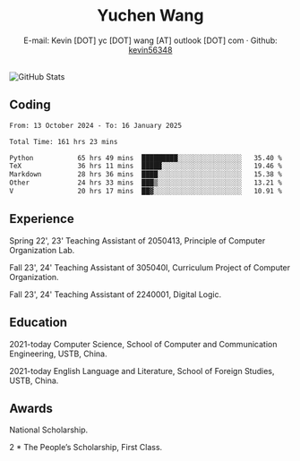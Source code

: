  <center>
     <h1>Yuchen Wang</h1>
     <div>
         <span>
             E-mail:
             Kevin [DOT] yc [DOT] wang [AT] outlook [DOT] com
         </span>
         ·
         <span>
             Github:
             <a href="https://github.com/kevin56348">kevin56348</a>
         </span>
     </div>
 </center>
<br>
<p><img src="https://github-readme-stats.vercel.app/api?username=kevin56348&amp;show_icons=true" alt="GitHub Stats"></p>

## Coding

<!-- ![Top Langs](https://github-readme-stats.vercel.app/api/top-langs/?username=kevin56348) -->

<!--START_SECTION:waka-->

```txt
From: 13 October 2024 - To: 16 January 2025

Total Time: 161 hrs 23 mins

Python           65 hrs 49 mins  █████████░░░░░░░░░░░░░░░░   35.40 %
TeX              36 hrs 11 mins  █████░░░░░░░░░░░░░░░░░░░░   19.46 %
Markdown         28 hrs 36 mins  ████░░░░░░░░░░░░░░░░░░░░░   15.38 %
Other            24 hrs 33 mins  ███▒░░░░░░░░░░░░░░░░░░░░░   13.21 %
V                20 hrs 17 mins  ██▓░░░░░░░░░░░░░░░░░░░░░░   10.91 %
```

<!--END_SECTION:waka-->

## Experience 

Spring 22', 23' Teaching Assistant of 2050413, Principle of Computer Organization Lab.

Fall 23', 24' Teaching Assistant of 305040I, Curriculum Project of Computer Organization.

Fall 23', 24' Teaching Assistant of 2240001, Digital Logic.

## Education

2021-today Computer Science, School of Computer and Communication Engineering, USTB, China.

2021-today English Language and Literature, School of Foreign Studies, USTB, China.

## Awards

National Scholarship.

2 * The People’s Scholarship, First Class.
